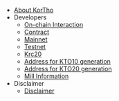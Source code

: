 - [About KorTho](/intro.md)
- Developers
    - [On-chain Interaction](/dev/sdk.md)
    - [Contract](/dev/contract.md)
    - [Mainnet](/mainnet.md)
    - [Testnet](/testnet.md)
    - [Krc20](/dev/krc20.md)
    - [Address for KTO10 generation](/dev/create_address10.md)
    - [Address for KTO20 generation](/dev/create_address20.md)
    <!-- - [Binding of KTO10 addresses](/dev/bingding_address10.md) -->
    - [Mill Information](/dev/mill_information.md)
- Disclaimer
    - [Disclaimer](/disclaimer.md)
    
